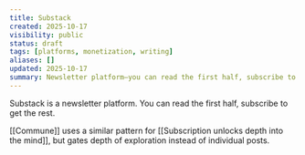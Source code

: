 ```yaml
---
title: Substack
created: 2025-10-17
visibility: public
status: draft
tags: [platforms, monetization, writing]
aliases: []
updated: 2025-10-17
summary: Newsletter platform—you can read the first half, subscribe to get the rest. Similar freemium pattern to Commune's depth gating.
---
```


Substack is a newsletter platform. You can read the first half, subscribe to get the rest.

[[Commune]] uses a similar pattern for [[Subscription unlocks depth into the mind]], but gates depth of exploration instead of individual posts.
